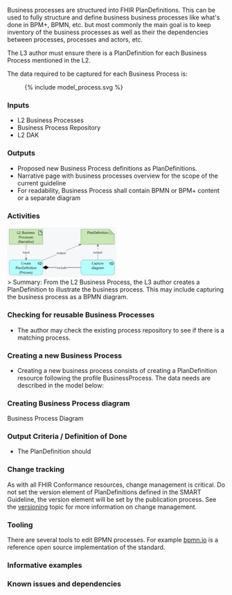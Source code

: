 Business processes are structured into FHIR PlanDefinitions. This can be used to fully structure and define business business processes like what's done in BPM+, BPMN, etc. but most commonly the main goal is to keep inventory of the business processes as well as their the dependencies between processes, processes and actors, etc.

The L3 author must ensure there is a PlanDefinition for each Business Process mentioned in the L2. 

The data required to be captured for each Business Process is:
<figure>
  {% include model_process.svg %}
</figure>


### **Inputs** 

* L2 Business Processes
* Business Process Repository
* L2 DAK

### **Outputs**

* Proposed new Business Process definitions as PlanDefinitions.
* Narrative page with business processes overview for the scope of the current guideline
* For readability, Business Process shall contain BPMN or BPM+ content or a separate diagram 

### **Activities**
<img src="./l3_process_process.png" style="width:50%"/>
<br clear="all"/>
> Summary: From the L2 Business Process, the L3 author creates a PlanDefinition to illustrate the business process. This may include capturing the business process as a BPMN diagram.  


### **Checking for reusable Business Processes**
* The author may check the existing process repository to see if there is a matching process. 


### **Creating a new Business Process**
* Creating a new business process consists of creating a PlanDefinition resource following the profile BusinessProcess. The data needs are described in the model below:

### **Creating Business Process diagram**
Business Process Diagram

### **Output Criteria / Definition of Done**
* The PlanDefinition should 

### **Change tracking**

As with all FHIR Conformance resources, change management is critical. Do not set the version element of PlanDefinitions defined in the SMART Guideline, the version element will be set by the publication process. See the [versioning](versioning.html) topic for more information on change management.

### **Tooling**
There are several tools to edit BPMN processes. For example [bpmn.io](https://bpmn.io/) is a reference open source implementation of the standard.

### **Informative examples**


### **Known issues and dependencies**


